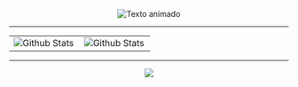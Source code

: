 <div align="center">
  <img style="vertical-align: middle;" src="https://readme-typing-svg.demolab.com?font=Fira+Code&size=20&pause=1000&color=F7F7F7&center=true&vCenter=true&width=435&lines=Eu+sou+Jailson+Stein;Aspirante+a+dev+full+strack" alt="Texto animado">
</div>

---

<table align="center">
  <tr>
    <td>
      <img
        align="left"
        src="https://github-readme-stats.vercel.app/api?username=S7EIN07&theme=dark&hide_border=false&include_all_commits=true"
        alt="Github Stats"
      />
    </td>
    <td>
      <img
        align="left"
        src="https://github-readme-stats.vercel.app/api/top-langs/?username=S7EIN07&theme=dark&hide_border=false&include_all_commits=true&count_private=true&layout=compact"
        alt="Github Stats"
      />
    </td>
  </tr>
</table>

--- 

<p align="center"><img src="https://visitor-badge.glitch.me/badge?page_id=S7EIN07.S7EIN07"/></p>
